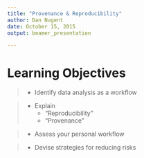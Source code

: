 ```yaml
---
title: "Provenance & Reproducibility"
author: Dan Nugent
date: October 15, 2015
output: beamer_presentation

---
```


# Learning Objectives

> - Identify data analysis as a workflow

> - Explain
>     - “Reproducibility”
>     - “Provenance”

> - Assess your personal workflow

> - Devise strategies for reducing risks
